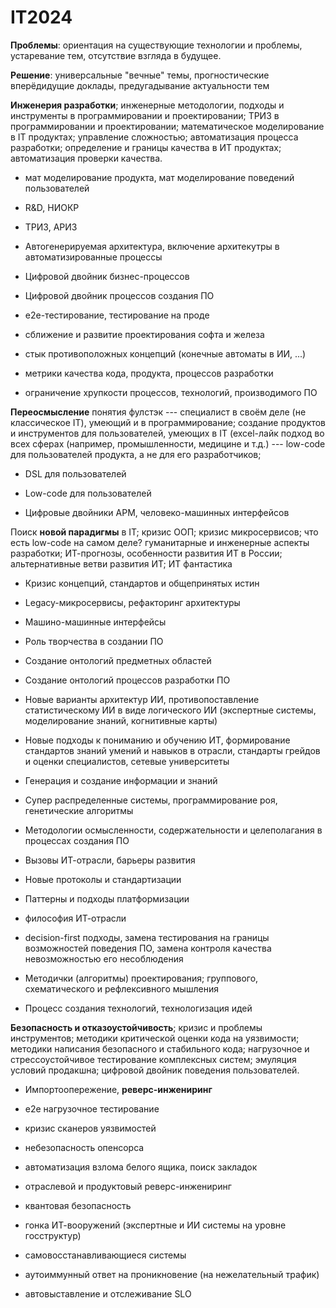 # IT2024

**Проблемы**: ориентация на существующие технологии и проблемы, устаревание тем, отсутствие взгляда в будущее.

**Решение**: универсальные "вечные" темы, прогностические вперёдидущие доклады, предугадывание актуальности тем

**Инженерия разработки**; инженерные методологии, подходы и инструменты в программировании и проектировании; ТРИЗ в программировании и проектировании; математическое моделирование в IT продуктах; управление сложностью; автоматизация процесса разработки; определение и границы качества в ИТ продуктах; автоматизация проверки качества.

-   мат моделирование продукта, мат моделирование поведений пользователей

-   R&D, НИОКР

-   ТРИЗ, АРИЗ

-   Автогенерируемая архитектура, включение архитекутры в автоматизированные процессы

-   Цифровой двойник бизнес-процессов 

-   Цифровой двойник процессов создания ПО

-   e2e-тестирование, тестирование на проде

-   сближение и развитие проектирования софта и железа

-   стык противоположных концепций (конечные автоматы в ИИ, ...)

-   метрики качества кода, продукта, процессов разработки

-   ограничение хрупкости процессов, технологий, производимого ПО

**Переосмысление** понятия фулстэк --- специалист в своём деле (не классическое IT), умеющий и в программирование; создание продуктов и инструментов для пользователей, умеющих в IT (excel-лайк подход во всех сферах (например, промышленности, медицине и т.д.) --- low-code для пользователей продукта, а не для его разработчиков;

-   DSL для пользователей

-   Low-code для пользователей

-   Цифровые двойники АРМ, человеко-машинных интерфейсов

Поиск **новой парадигмы** в IT; кризис ООП; кризис микросервисов; что есть low-code на самом деле? гуманитарные и инженерные аспекты разработки; ИТ-прогнозы, особенности развития ИТ в России; альтернативные ветви развития ИТ; ИТ фантастика

-   Кризис концепций, стандартов и общепринятых истин

-   Legacy-микросервисы, рефакторинг архитектуры

-   Машино-машинные интерфейсы

-   Роль творчества в создании ПО

-   Создание онтологий предметных областей

-   Создание онтологий процессов разработки ПО

-   Новые варианты архитектур ИИ, противопоставление статистическому ИИ в виде логического ИИ (экспертные системы, моделирование знаний, когнитивные карты)

-   Новые подходы к пониманию и обучению ИТ, формирование стандартов знаний умений и навыков в отрасли, стандарты грейдов и оценки специалистов, сетевые университеты

-   Генерация и создание информации и знаний

-   Супер распределенные системы, программирование роя, генетические алгоритмы

-   Методологии осмысленности, содержательности и целеполагания в процессах создания ПО

-   Вызовы ИТ-отрасли, барьеры развития

-   Новые протоколы и стандартизации

-   Паттерны и подходы платформизации

-   философия ИТ-отрасли

-   decision-first подходы, замена тестирования на границы возможностей поведения ПО, замена контроля качества невозможностью его несоблюдения

-   Методички (алгоритмы) проектирования; группового, схематического и рефлексивного мышления

-   Процесс создания технологий, технологизация идей

**Безопасность и отказоустойчивость**; кризис и проблемы инструментов; методики критической оценки кода на уязвимости; методики написания безопасного и стабильного кода; нагрузочное и стрессоустойчивое тестирование комплексных систем; эмуляция условий продакшна; цифровой двойник поведения пользователей.

-   Импортоопережение, **реверс-инжениринг**

-   e2e нагрузочное тестирование

-   кризис сканеров уязвимостей

-   небезопасность опенсорса

-   автоматизация взлома белого ящика, поиск закладок

-   отраслевой и продуктовый реверс-инжениринг

-   квантовая безопасность

-   гонка ИТ-вооружений (экспертные и ИИ системы на уровне госструктур)

-   самовосстанавливающиеся системы

-   аутоиммунный ответ на проникновение (на нежелательный трафик)

-   автовыставление и отслеживание SLO
